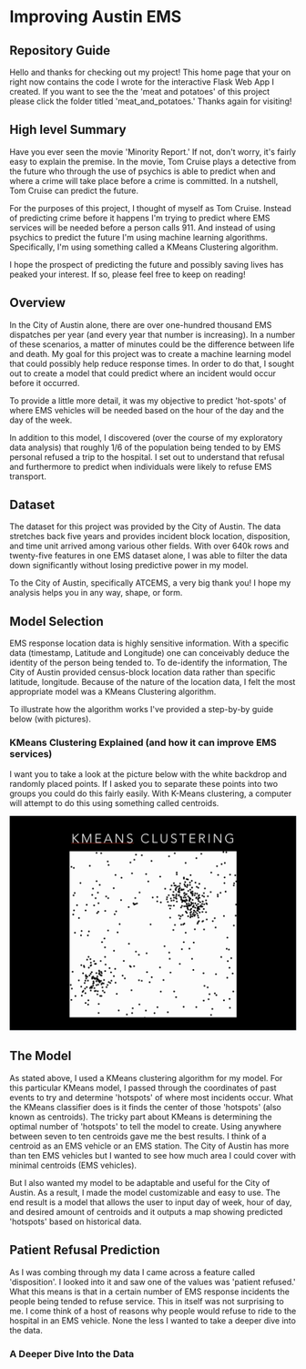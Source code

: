 # Improving Austin EMS

## Repository Guide

Hello and thanks for checking out my project! This home page that your on right now contains the code I wrote for the
interactive Flask Web App I created. If you want to see the the 'meat and potatoes' of this project please click the
folder titled 'meat_and_potatoes.' Thanks again for visiting!

## High level Summary

Have you ever seen the movie 'Minority Report.' If not, don't worry, it's fairly easy to explain the premise. In the
movie, Tom Cruise plays a detective from the future who through the use of psychics is able to predict when and where
a crime will take place before a crime is committed. In a nutshell, Tom Cruise can predict the future.

For the purposes of this project, I thought of myself as Tom Cruise. Instead of predicting crime before it happens I'm
trying to predict where EMS services will be needed before a person calls 911. And instead of using psychics to predict
the future I'm using machine learning algorithms. Specifically, I'm using something called a KMeans Clustering algorithm.

I hope the prospect of predicting the future and possibly saving lives has peaked your interest. If so, please feel free
to keep on reading!


## Overview

In the City of Austin alone, there are over one-hundred thousand EMS dispatches per year (and every year that number is
increasing). In a number of these scenarios, a matter of minutes could be the difference between life and death.
My goal for this project was to create a machine learning model that could possibly help reduce response times. In order
to do that, I sought out to create a model that could predict where an incident would occur before it occurred.

To provide a little more detail, it was my objective to predict 'hot-spots' of where EMS vehicles will be needed based
on the hour of the day and the day of the week.

In addition to this model, I discovered (over the course of my exploratory data analysis) that roughly 1/6 of the
population being tended to by EMS personal refused a trip to the hospital. I set out to understand that refusal and
furthermore to predict when individuals were likely to refuse EMS transport.


## Dataset

The dataset for this project was provided by the City of Austin. The data stretches back five years and provides
incident block location, disposition, and time unit arrived among various other fields. With over 640k
rows and twenty-five features in one EMS dataset alone, I was able to filter the data down significantly without losing
predictive power in my model.

To the City of Austin, specifically ATCEMS, a very big thank you! I hope my analysis helps you in any way, shape, or
form.


## Model Selection

EMS response location data is highly sensitive information. With a specific data (timestamp, Latitude and Longitude) one
can conceivably deduce the identity of the person being tended to. To de-identify the information, The City of Austin
provided census-block location data rather than specific latitude, longitude. Because of the nature of the location
data, I felt the most appropriate model was a KMeans Clustering algorithm.

To illustrate how the algorithm works I've provided a step-by-by guide below (with pictures).

### KMeans Clustering Explained (and how it can improve EMS services)

I want you to take a look at the picture below with the white backdrop and randomly placed points. If I asked you to
separate these points into two groups you could do this fairly easily. With K-Means clustering, a computer will attempt
to do this using something called centroids.

![KMeans_s1](Images/KMeans_s1.png)









## The Model

As stated above, I used a KMeans clustering algorithm for my model. For this particular KMeans model, I passed through
the coordinates of past events to try and determine 'hotspots' of where most incidents occur. What the KMeans classifier
does is it finds the center of those 'hotspots' (also known as centroids). The tricky part about KMeans is determining
the optimal number of 'hotspots' to tell the model to create. Using anywhere between seven to ten centroids gave me the
best results. I think of a centroid as an EMS vehicle or an EMS station. The City of Austin has more than ten EMS
vehicles but I wanted to see how much area I could cover with minimal centroids (EMS vehicles).

But I also wanted my model to be adaptable and useful for the City of Austin. As a result, I made the model customizable
and easy to use. The end result is a model that allows the user to input day of week, hour of day, and desired amount of
centroids and it outputs a map showing predicted 'hotspots' based on historical data.



## Patient Refusal Prediction

As I was combing through my data I came across a feature called 'disposition'. I looked into it and saw one of the
values was 'patient refused.' What this means is that in a certain number of EMS response incidents the people being
tended to refuse service. This in itself was not surprising to me. I come think of a host of reasons why people would
refuse to ride to the hospital in an EMS vehicle. None the less I wanted to take a deeper dive into the data.

### A Deeper Dive Into the Data




